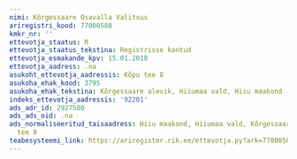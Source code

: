 ```yaml
---
nimi: Kõrgessaare Osavalla Valitsus
ariregistri_kood: 77000588
kmkr_nr: ''
ettevotja_staatus: R
ettevotja_staatus_tekstina: Registrisse kantud
ettevotja_esmakande_kpv: 15.01.2018
ettevotja_aadress: .na
asukoht_ettevotja_aadressis: Kõpu tee 8
asukoha_ehak_kood: 3795
asukoha_ehak_tekstina: Kõrgessaare alevik, Hiiumaa vald, Hiiu maakond
indeks_ettevotja_aadressis: '92201'
ads_adr_id: 2927580
ads_ads_oid: .na
ads_normaliseeritud_taisaadress: Hiiu maakond, Hiiumaa vald, Kõrgessaare alevik, Kõpu
  tee 8
teabesysteemi_link: https://ariregister.rik.ee/ettevotja.py?ark=77000588&ref=rekvisiidid
---
```


